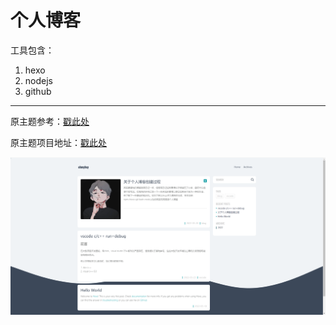# 个人博客

工具包含：
1. hexo
2. nodejs
3. github

---
原主题参考：[戳此处](https://linhong.me/)

原主题项目地址：[戳此处](https://github.com/lh1me/hexo-theme-aomori)

![样图示意](./source/../images/1.jpg)